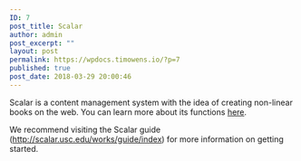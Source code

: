 ```yaml
---
ID: 7
post_title: Scalar
author: admin
post_excerpt: ""
layout: post
permalink: https://wpdocs.timowens.io/?p=7
published: true
post_date: 2018-03-29 20:00:46
---
```

Scalar is a content management system with the idea of creating non-linear books on the web. You can learn more about its functions <a href="https://scalar.me/anvc/scalar/features/" target="_blank" rel="noopener noreferrer">here</a>.

We recommend visiting the Scalar guide (<a href="http://scalar.usc.edu/works/guide2/index" target="_blank" rel="noopener noreferrer">http://scalar.usc.edu/works/guide/index</a>) for more information on getting started.